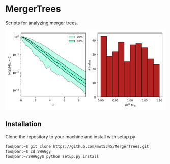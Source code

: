 # MergerTrees

Scripts for analyzing merger trees.

![](https://github.com/mwt5345/MergerTrees/blob/main/figures/mass-ev.png)

## Installation

Clone the repository to your machine and install with setup.py

```console
foo@bar:~$ git clone https://github.com/mwt5345/MergerTrees.git
foo@bar:~$ cd SWAGgy
foo@bar:~/SWAGgy$ python setup.py install
```
